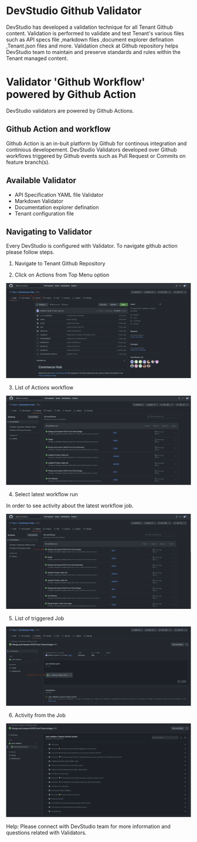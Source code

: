 # DevStudio Github Validator

DevStudio has developed a validation technique for all Tenant Github content. Validation is performed to validate and test Tenant's various files such as API specs file ,markdown files ,document explorer defination ,Tenant.json files and more. Validation check at Github repository helps DevStudio team to maintain and preserve standards and rules within the Tenant managed content.

# Validator 'Github Workflow' powered by Github Action

DevStudio validators are powered by Github Actions. 

## Github Action and workflow

Github Action is an in-buit platform by Github for continous integration and continious developement. DevStudio Validators developed over Github workflows triggered by Github events such as Pull Request or Commits on feature branch(s).

## Available Validator

  * API Specification YAML file Validator
  * Markdown Validator
  * Documentation explorer defination
  * Tenant configuration file


## Navigating to Validator
 Every DevStudio is configured with Validator. To navigate github action please follow steps. 

1. Navigate to Tenant Github Repository

2. Click on Actions from Top Menu option

![Git Action](../images/action-path.png)

3. List of Actions workflow

![Git Action Overview](../images/overview-actions.png)

4. Select latest workflow run
 
In order to see activity about the latest workflow job.

![Git Action workflow](../images/workflow-job.png)

5. List of triggered Job

![Git Action Jobs](../images/action-jobs.png)

6. Activity from the Job

![Git Action Job Activity](../images/action-job-activity.png)

Help: Please connect with DevStudio team for more information and questions related with Validators. 

